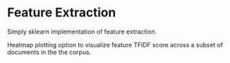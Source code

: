 # Feature Extraction
Simply sklearn implementation of feature extraction.

Heatmap plotting option to visualize feature TFIDF score across a subset of 
documents in the the corpus.